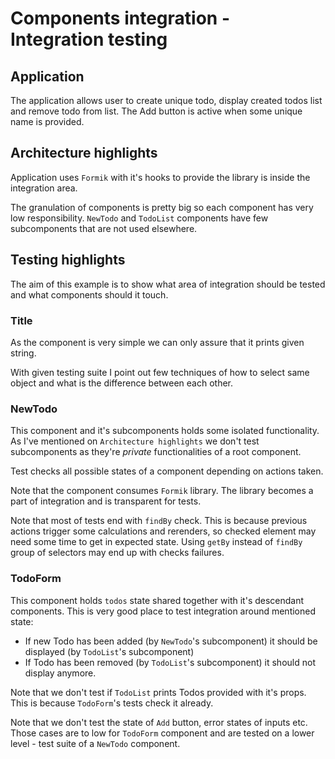 # Components integration - Integration testing

## Application

The application allows user to create unique todo, display created todos list and remove todo from list. The Add button is active when some unique name is provided.

## Architecture highlights

Application uses `Formik` with it's hooks to provide the library is inside the integration area.

The granulation of components is pretty big so each component has very low responsibility. `NewTodo` and `TodoList` components have few subcomponents that are not used elsewhere.

## Testing highlights

The aim of this example is to show what area of integration should be tested and what components should it touch.

### Title

As the component is very simple we can only assure that it prints given string.

With given testing suite I point out few techniques of how to select same object and what is the difference between each other.

### NewTodo

This component and it's subcomponents holds some isolated functionality. As I've mentioned on `Architecture highlights` we don't test subcomponents as they're _private_ functionalities of a root component.

Test checks all possible states of a component depending on actions taken.

Note that the component consumes `Formik` library. The library becomes a part of integration and is transparent for tests.

Note that most of tests end with `findBy` check. This is because previous actions trigger some calculations and rerenders, so checked element may need some time to get in expected state. Using `getBy` instead of `findBy` group of selectors may end up with checks failures.

### TodoForm

This component holds `todos` state shared together with it's descendant components. This is very good place to test integration around mentioned state:

-   If new Todo has been added (by `NewTodo`'s subcomponent) it should be displayed (by `TodoList`'s subcomponent)
-   If Todo has been removed (by `TodoList`'s subcomponent) it should not display anymore.

Note that we don't test if `TodoList` prints Todos provided with it's props. This is because `TodoForm`'s tests check it already.

Note that we don't test the state of `Add` button, error states of inputs etc. Those cases are to low for `TodoForm` component and are tested on a lower level - test suite of a `NewTodo` component.

